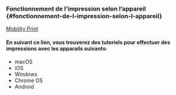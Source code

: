### Fonctionnement de l’impression selon l’appareil {#fonctionnement-de-l-impression-selon-l-appareil}

[Mobility Print](https://www.papercut.com/products/ng/mobility-print/manual/setting-up-your-devices/)

#### En suivant ce lien, vous trouverez des tutoriels pour effectuer des impressions avec les apparails suivants:

* macOS
* iOS
* Windows
* Chrome OS
* Android



